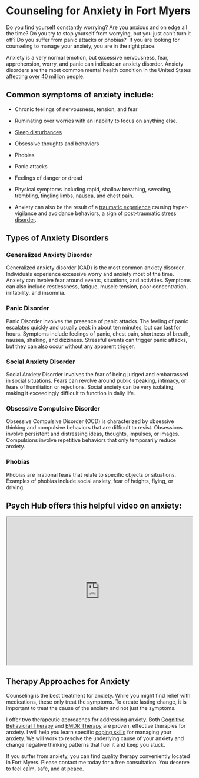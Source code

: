 Counseling for Anxiety in Fort Myers
====================================

Do you find yourself constantly worrying? Are you anxious and on edge all the time? Do you try to stop yourself from worrying, but you just can’t turn it off? Do you suffer from panic attacks or phobias?  If you are looking for counseling to manage your anxiety, you are in the right place.

Anxiety is a very normal emotion, but excessive nervousness, fear, apprehension, worry, and panic can indicate an anxiety disorder. Anxiety disorders are the most common mental health condition in the United States [affecting over 40 million people](https://www.nami.org/About-Mental-Illness/Mental-Health-Conditions/Anxiety-Disorders#:~:text=Anxiety%20disorders%20are%20the%20most,develop%20symptoms%20before%20age%2021.).  

Common symptoms of anxiety include:
-----------------------------------

*   Chronic feelings of nervousness, tension, and fear
*   Ruminating over worries with an inability to focus on anything else.
*   [Sleep disturbances](https://eppcounseling.com/help-i-have-insomnia/)
*   Obsessive thoughts and behaviors  
    
*   Phobias
*   Panic attacks
*   Feelings of danger or dread
*   Physical symptoms including rapid, shallow breathing, sweating, trembling, tingling limbs, nausea, and chest pain.
*   Anxiety can also be the result of a [traumatic experience](https://eppcounseling.com/trauma-ptsd-help/) causing hyper-vigilance and avoidance behaviors, a sign of [post-traumatic stress disorder](https://eppcounseling.com/trauma-ptsd-help/).

Types of Anxiety Disorders
--------------------------

### **Generalized Anxiety Disorder**

Generalized anxiety disorder (GAD) is the most common anxiety disorder. Individuals experience excessive worry and anxiety most of the time. Anxiety can involve fear around events, situations, and activities. Symptoms can also include restlessness, fatigue, muscle tension, poor concentration, irritability, and insomnia.

### **Panic Disorder**

Panic Disorder involves the presence of panic attacks. The feeling of panic escalates quickly and usually peak in about ten minutes, but can last for hours. Symptoms include feelings of panic, chest pain, shortness of breath, nausea, shaking, and dizziness. Stressful events can trigger panic attacks, but they can also occur without any apparent trigger.

### Social Anxiety Disorder

Social Anxiety Disorder involves the fear of being judged and embarrassed in social situations. Fears can revolve around public speaking, intimacy, or fears of humiliation or rejections. Social anxiety can be very isolating, making it exceedingly difficult to function in daily life.

### Obsessive Compulsive Disorder

Obsessive Compulsive Disorder (OCD) is characterized by obsessive thinking and compulsive behaviors that are difficult to resist. Obsessions involve persistent and distressing ideas, thoughts, impulses, or images. Compulsions involve repetitive behaviors that only temporarily reduce anxiety.

### Phobias

Phobias are irrational fears that relate to specific objects or situations. Examples of phobias include social anxiety, fear of heights, flying, or driving.

Psych Hub offers this helpful video on anxiety:
-----------------------------------------------

<iframe src="https://www.youtube.com/embed/BVJkf8IuRjE" allowfullscreen="allowfullscreen" width="100%" height="400"></iframe>

Therapy Approaches for Anxiety
------------------------------

Counseling is the best treatment for anxiety. While you might find relief with medications, these only treat the symptoms. To create lasting change, it is important to treat the cause of the anxiety and not just the symptoms.

I offer two therapeutic approaches for addressing anxiety. Both [Cognitive Behavioral Therapy](https://eppcounseling.com/cbt/) and [EMDR Therapy](https://eppcounseling.com/emdr/) are proven, effective therapies for anxiety. I will help you learn specific [coping skills](https://eppcounseling.com/5-strategies-to-calm-your-anxiety-quickly/) for managing your anxiety. We will work to resolve the underlying cause of your anxiety and change negative thinking patterns that fuel it and keep you stuck.

If you suffer from anxiety, you can find quality therapy conveniently located in Fort Myers. Please contact me today for a free consultation. You deserve to feel calm, safe, and at peace.
